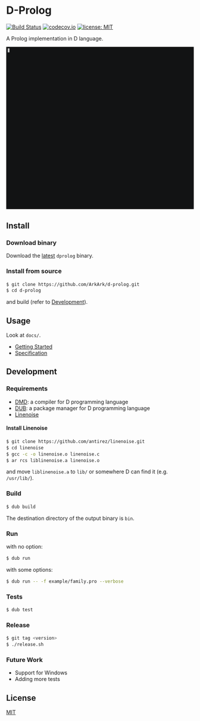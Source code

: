 D-Prolog
===

[![Build Status](https://travis-ci.com/ArkArk/d-prolog.svg?branch=master)](https://travis-ci.com/ArkArk/d-prolog)
[![codecov.io](https://codecov.io/gh/ArkArk/d-prolog/coverage.svg?branch=master)](https://codecov.io/gh/ArkArk/d-prolog)
[![license: MIT](https://img.shields.io/badge/license-MIT-yellow.svg)](https://github.com/ArkArk/d-prolog/blob/master/LICENSE)

A Prolog implementation in D language.

[![](demo/demo.gif)](https://asciinema.org/a/210436)

## Install

### Download binary

Download the [latest](https://github.com/ArkArk/d-prolog/releases/) `dprolog` binary.

### Install from source

```bash
$ git clone https://github.com/ArkArk/d-prolog.git
$ cd d-prolog
```
and build (refer to [Development](#development)).

## Usage

Look at `docs/`.
- [Getting Started](docs/GettingStarted.md)
- [Specification](docs/Specification.md)

## Development

### Requirements

- [DMD](https://dlang.org/download.html#dmd): a compiler for D programming language
- [DUB](http://code.dlang.org/): a package manager for D programming language
- [Linenoise](https://github.com/antirez/linenoise)

#### Install Linenoise

```bash
$ git clone https://github.com/antirez/linenoise.git
$ cd linenoise
$ gcc -c -o linenoise.o linenoise.c
$ ar rcs liblinenoise.a linenoise.o
```

and move `liblinenoise.a` to `lib/` or somewhere D can find it (e.g. `/usr/lib/`).

### Build

```bash
$ dub build
```
The destination directory of the output binary is `bin`.

### Run

with no option:
```bash
$ dub run
```

with some options:
```bash
$ dub run -- -f example/family.pro --verbose
```

### Tests

```bash
$ dub test
```

### Release

```bash
$ git tag <version>
$ ./release.sh
```

### Future Work

- Support for Windows
- Adding more tests

## License

[MIT](https://github.com/ArkArk/d-prolog/blob/master/LICENSE)
